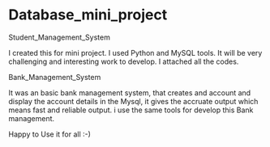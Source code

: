 # Database_mini_project
Student_Management_System


I created this for mini project.
I used Python and MySQL tools.
It will be very challenging and interesting work to develop.
I attached all the codes.

Bank_Management_System

It was an basic bank management system,
that creates and account and display the account details in the Mysql,
it gives the accruate output which means fast and reliable output.
i use the same tools for develop this Bank management.

Happy to Use it for all :-)
